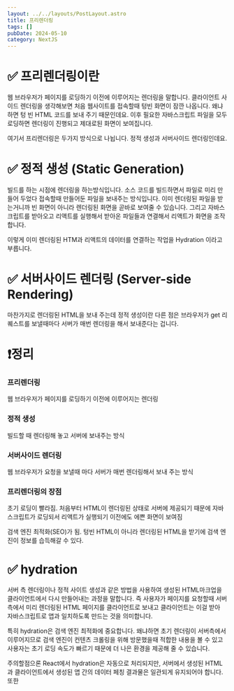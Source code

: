 ```yaml
---
layout: ../../layouts/PostLayout.astro
title: 프리렌더링
tags: []
pubDate: 2024-05-10
category: NextJS
---
```


# ✅ 프리렌더링이란

웹 브라우저가 페이지를 로딩하기 이전에 이루어지는 렌더링을 말합니다. 클라이언트 사이드 렌더링을 생각해보면 처음 웹사이트를 접속할때 텅빈 화면이 잠깐 나옵니다. 왜냐하면 텅 빈 HTML 코드를 보내 주기 때문인데요. 이후 필요한 자바스크립트 파일을 모두 로딩하면 렌더링이 진행되고 제대로된 화면이 보여집니다.

여기서 프리렌더링은 두가지 방식으로 나뉩니다. 정적 생성과 서버사이드 렌더링인데요.

# ✅ 정적 생성 (Static Generation)

빌드를 하는 시점에 렌더링을 하는방식입니다. 소스 코드를 빌드하면서 파일로 미리 만들어 두었다 접속할때 만들어둔 파일을 보내주는 방식입니다. 이미 렌더링된 파일을 받는거니까 빈 화면이 아니라 렌더링된 화면을 곧바로 보여줄 수 있습니다. 그리고 자바스크립트를 받아오고 리액트를 실행해서 받아온 파일들과 연결해서 리액트가 화면을 조작합니다.

이렇게 이미 렌더링된 HTM과 리액트의 데이터를 연결하는 작업을 Hydration 이라고 부릅니다.

# ✅ 서버사이드 렌더링 (Server-side Rendering)

마찬가지로 렌더링된 HTML을 보내 주는데 정적 생성이란 다른 점은 브라우저가 get 리퀘스트를 보낼때마다 서버가 매번 렌더링을 해서 보내준다는 겁니다.

# ❗정리

### 프리렌더링

웹 브라우저가 페이지를 로딩하기 이전에 이루어지는 렌더링

### 정적 생성

빌드할 때 렌더링해 놓고 서버에 보내주는 방식

### 서버사이드 렌더링

웹 브라우저가 요청을 보낼때 마다 서버가 매번 렌더링해서 보내 주는 방식

### 프리렌더링의 장점

초기 로딩이 빨라짐. 처음부터 HTML이 렌더링된 상태로 서버에 제공되기 때문에 자바스크립트가 로딩되서 리액트가 실행되기 이전에도 에쁜 화면이 보여짐

검색 엔진 최적화(SEO)가 됨. 텅빈 HTML이 아니라 렌더링된 HTML을 받기에 검색 엔진이 정보를 습득해갈 수 있다.

# ✅ hydration

서버 측 렌더링이나 정적 사이트 생성과 같은 방법을 사용하여 생성된 HTML마크업을 클라이언트에서 다시 만들어내는 과정을 말합니다. 즉 사용자가 페이지를 요청할때 서버측에서 미리 렌더링된 HTML 페이지를 클라이언트로 보내고 클라이언트는 이걸 받아 자바스크립트로 앱과 일치하도록 만드는 것을 의미합니다.

특히 hydration은 검색 엔진 최적화에 중요합니다. 왜냐하면 초기 렌더링이 서버측에서 이루어지므로 검색 엔진이 컨텐츠 크롤링을 위해 방문했을때 적합한 내용을 볼 수 있고 사용자는 초기 로딩 속도가 빠르기 때문에 더 나은 환경을 제공해 줄 수 있습니다.

주의할점으론 React에서 hydration은 자동으로 처리되지만, 서버에서 생성된 HTML과 클라이언트에서 생성된 앱 간의 데이터 페칭 결과물은 일관되게 유지되어야 합니다. 또한
